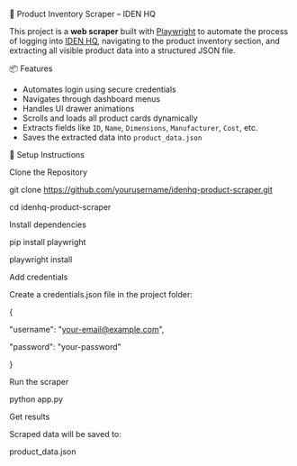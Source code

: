 🛒 Product Inventory Scraper – IDEN HQ

This project is a **web scraper** built with [Playwright](https://playwright.dev/python/) to automate the process of logging into [IDEN HQ](https://hiring.idenhq.com), navigating to the product inventory section, and extracting all visible product data into a structured JSON file.

📦 Features

- Automates login using secure credentials
- Navigates through dashboard menus
- Handles UI drawer animations
- Scrolls and loads all product cards dynamically
- Extracts fields like `ID`, `Name`, `Dimensions`, `Manufacturer`, `Cost`, etc.
- Saves the extracted data into `product_data.json`

🚀 Setup Instructions

Clone the Repository

git clone https://github.com/yourusername/idenhq-product-scraper.git

cd idenhq-product-scraper


Install dependencies

pip install playwright

playwright install


Add credentials

Create a credentials.json file in the project folder:

{

  "username": "your-email@example.com",
  
  "password": "your-password"

}


Run the scraper

python app.py


Get results

Scraped data will be saved to:

product_data.json
